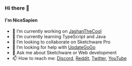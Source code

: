 ### Hi there 👋
#### I'm NiceSapien




- 🔭 I’m currently working on [JashanTheCool](https://jashan.rf.gd/ "JashanTheCool site")
- 🌱 I’m currently learning TypeScript and Java
- 👯 I’m looking to collaborate on Sketchware Pro
- 🤔 I’m looking for help with [UpdateGoGo](https://updategogo.classicwing.ml/ "UpdateGoGo site")
- 💬 Ask me about Sketchware or Web development
- 📫 How to reach me: [Discord](https://discord.gg/Th9FP25TsK), [Reddit](https://www.reddit.com/user/NiceSapien/), [Twitter](https://twitter.com/nicesapien), [YouTube](https://youtube.com/NiceSapien)
